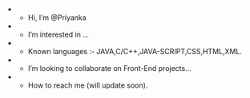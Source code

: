 - * Hi, I’m @Priyanka
- * I’m interested in  ...
- * Known languages :- JAVA,C/C++,JAVA-SCRIPT,CSS,HTML,XML.
- * I’m looking to collaborate on Front-End projects...
- * How to reach me (will update soon).
